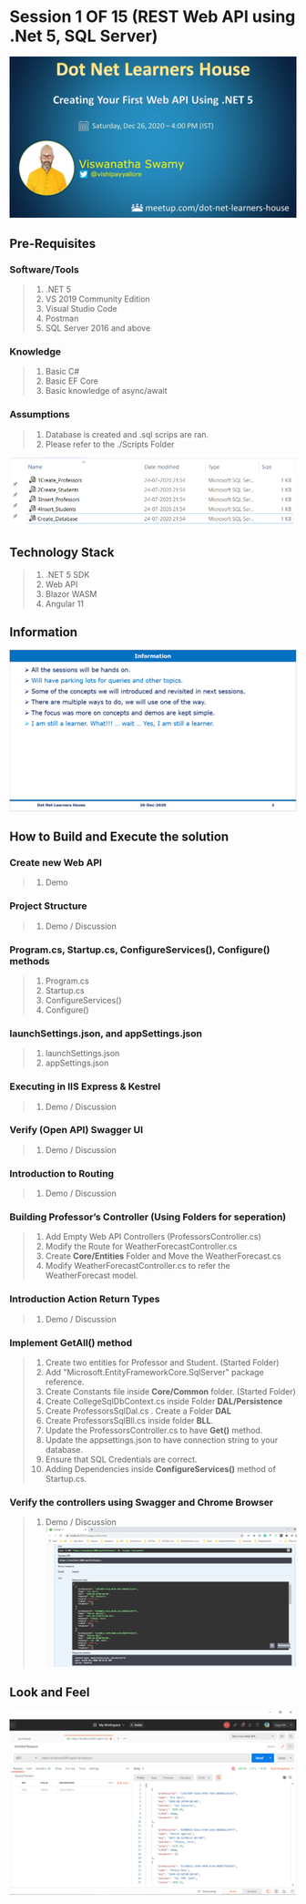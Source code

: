 # Session 1 OF 15 (REST Web API using .Net 5, SQL Server)

![Web API using .NET 5 |100x100](./Documentation/Images/ViswanathaSwamy.PNG)

## Pre-Requisites

### Software/Tools
> 1. .NET 5
> 1. VS 2019 Community Edition
> 1. Visual Studio Code
> 1. Postman
> 1. SQL Server 2016 and above 

### Knowledge
> 1. Basic C#
> 1. Basic EF Core
> 1. Basic knowledge of async/await

### Assumptions
> 1. Database is created and .sql scrips are ran.
> 1. Please refer to the ./Scripts Folder

![SQL Scripts | 100x100](./Documentation/Images/SQLScripts.PNG)

## Technology Stack

> 1. .NET 5 SDK
> 1. Web API
> 1. Blazor WASM
> 1. Angular 11

## Information
![Information | 100x100](./Documentation/Images/Information.PNG)

## How to Build and Execute the solution

### Create new Web API
> 1. Demo

### Project Structure
> 1. Demo / Discussion

### Program.cs, Startup.cs, ConfigureServices(), Configure() methods
> 1. Program.cs
> 1. Startup.cs
> 1. ConfigureServices()
> 1. Configure()

### launchSettings.json, and appSettings.json
> 1. launchSettings.json
> 1. appSettings.json

### Executing in IIS Express & Kestrel
> 1. Demo / Discussion

### Verify (Open API) Swagger UI
> 1. Demo / Discussion

### Introduction to Routing
> 1. Demo / Discussion

### Building Professor’s Controller (Using Folders for seperation)
> 1. Add Empty Web API Controllers (ProfessorsController.cs)
> 1. Modify the Route for WeatherForecastController.cs
> 1. Create **Core/Entities** Folder and Move the WeatherForecast.cs
> 1. Modify WeatherForecastController.cs to refer the WeatherForecast model.

### Introduction Action Return Types
> 1. Demo / Discussion

### Implement GetAll() method
> 1. Create two entities for Professor and Student. (Started Folder)
> 1. Add "Microsoft.EntityFrameworkCore.SqlServer" package reference.
> 1. Create Constants file inside **Core/Common** folder. (Started Folder)
> 1. Create CollegeSqlDbContext.cs inside Folder **DAL/Persistence**
> 1. Create ProfessorsSqlDal.cs . Create a Folder **DAL**
> 1. Create ProfessorsSqlBll.cs inside folder **BLL**.
> 1. Update the ProfessorsController.cs to have **Get()** method.
> 1. Update the appsettings.json to have connection string to your database. 
> 1. Ensure that SQL Credentials are correct.
> 1. Adding Dependencies inside **ConfigureServices()** method of Startup.cs.

### Verify the controllers using Swagger and Chrome Browser
> 1. Demo / Discussion
![Get Using Swagger | 100x100](./Documentation/Images/SwaggerUI.PNG)

## Look and Feel
![Get Using Postman | 100x100](./Documentation/Images/GetUsingPostman.PNG)
